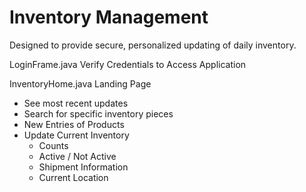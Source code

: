 # Inventory Management
Designed to provide secure, personalized updating of daily inventory.

LoginFrame.java
  Verify Credentials to Access Application

InventoryHome.java
  Landing Page 
  - See most recent updates
  - Search for specific inventory pieces
  - New Entries of Products
  - Update Current Inventory
    * Counts
    * Active / Not Active
    * Shipment Information
    * Current Location
